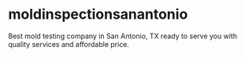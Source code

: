 # moldinspectionsanantonio
Best mold testing company in San Antonio, TX ready to serve you with quality services and affordable price.
